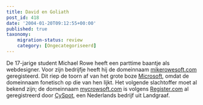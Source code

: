 ```yaml
---
title: David en Goliath
post_id: 418
date: '2004-01-20T09:12:55+00:00'
published: true
taxonomy:
    migration-status: review
    category: [Ongecategoriseerd]
---
```

De 17-jarige student Michael Rowe heeft een parttime baantje als webdesigner. Voor zijn bedrijfje heeft hij de domeinnaam [mikerowesoft.com](http://www.mikerowesoft.com/) geregisteerd. Dit riep de toorn af van het grote boze [Microsoft](http://www.microsoft.com/), omdat de domeinnaam fonetisch op die van hen lijkt. Het volgende slachtoffer moet al bekend zijn; de domeinnaam [mycrowsoft.com](http://www.mycrowsoft.com/) is volgens [Register.com](http://www.register.com/) al geregistreerd door [CySpot](http://www.cyspot.com/), een Nederlands bedrijf uit Landgraaf.